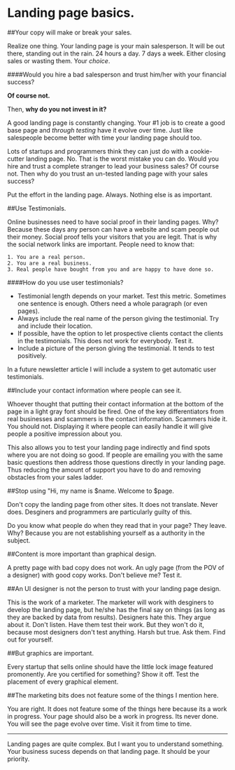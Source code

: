 Landing page basics.
====================

##Your copy will make or break your sales.

Realize one thing. Your landing page is your main salesperson. It will be out there, standing out in the rain. 
24 hours a day. 7 days a week. Either closing sales or wasting them. Your *choice*.

####Would you hire a bad salesperson and trust him/her with your financial success?

**Of course not.**

Then, **why do you not invest in it?**

A good landing page is constantly changing. Your #1 job is to create a good base page and *through testing* have it
evolve over time. Just like salespeople become better with time your landing page should too.

Lots of startups and programmers think they can just do with a cookie-cutter landing page. No. That is the worst mistake
you can do. Would you hire and trust a complete stranger to lead your business sales? Of course not. Then why do you
trust an un-tested landing page with your sales success?

Put the effort in the landing page. Always. Nothing else is as important.

##Use Testimonials.

Online businesses need to have social proof in their landing pages. Why? Because these days any person can have a website
and scam people out their money. Social proof tells your visitors that you are legit. That is why the social network links
are important. People need to know that:

    1. You are a real person.
    2. You are a real business.
    3. Real people have bought from you and are happy to have done so.
    

####How do you use user testimonials?

- Testimonial length depends on your market. Test this metric. Sometimes one sentence is enough. Others need a whole paragraph (or even pages).
- Always include the real name of the person giving the testimonial. Try and include their location. 
- If possible, have the option to let prospective clients contact the clients in the testimonials. This does not work for everybody. Test it.
- Include a picture of the person giving the testimonial. It tends to test positively. 

In a future newsletter article I will include a system to get automatic user testimonials.

##Include your contact information where people can see it.

Whoever thought that putting their contact information at the bottom of the page in a light gray font should be fired.
One of the key differentiators from real businesses and scammers is the contact information. Scammers hide it. You should not.
Displaying it where people can easily handle it will give people a positive impression about you. 

This also allows you to test your landing page indirectly and find spots where you are not doing so good.
If people are emailing you with the same basic questions then address those questions directly in your landing page.
Thus reducing the amount of support you have to do and removing obstacles from your sales ladder.


##Stop using "Hi, my name is $name. Welcome to $page.

Don't copy the landing page from other sites. It does not translate. Never does. Desginers and programmers 
are particularly guilty of this. 

Do you know what people do when they read that in your page? They leave. Why? Because you are not establishing yourself
as a authority in the subject.

##Content is more important than graphical design.

A pretty page with bad copy does not work. An ugly page (from the POV of a designer) with good copy works. Don't believe me?
Test it.

##An UI designer is not the person to trust with your landing page design.

This is the work of a marketer. The marketer will work with desginers to develop the landing page, but he/she has the final 
say on things (as long as they are backed by data from results). Designers hate this. They argue about it. Don't listen.
Have them test their work. But they won't do it, because most designers don't test anything. Harsh but true. Ask them.
Find out for yourself.

##But graphics are important.

Every startup that sells online should have the little lock image featured promonently. Are you certified for something? Show it off.
Test the placement of every graphical element.

##The marketing bits does not feature some of the things I mention here.

You are right. It does not feature some of the things here because its a work in progress. Your page should also be a work in progress.
Its never done. You will see the page evolve over time. Visit it from time to time.


***

Landing pages are quite complex. But I want you to understand something. Your business sucess depends on that landing page.
It should be your priority.
